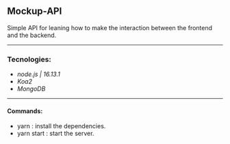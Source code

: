 ## Mockup-API
Simple API for leaning how to make the interaction between the frontend and the backend.

-----------------------------------------------------------------------------------------
### Tecnologies:
- *node.js | 16.13.1*
- *Koa2*
- *MongoDB*

-----------------------------------------------------------------------------------------

#### Commands:
- yarn : install the dependencies.
- yarn start : start the server.
